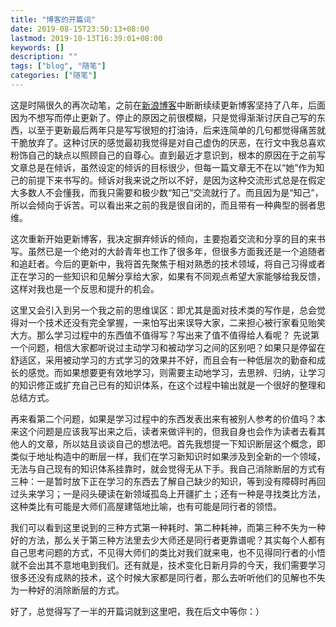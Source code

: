 ```yaml
---
title: "博客的开篇词"
date: 2019-08-15T23:50:13+08:00
lastmod: 2019-10-13T16:39:01+08:00
keywords: []
description: ""
tags: ["blog", "随笔"]
categories: ["随笔"]
---
```


这是时隔很久的再次动笔，之前在[新浪博客](http://blog.sina.com.cn/raindust)中断断续续更新博客坚持了八年，后面因为不想写而停止更新了。停止的原因之前很模糊，只是觉得渐渐讨厌自己写的东西，以至于更新最后两年只是写写很短的打油诗，后来连简单的几句都觉得痛苦就干脆放弃了。这种讨厌的感觉最初我觉得是对自己虚伪的厌恶，在行文中我总喜欢粉饰自己的缺点以照顾自己的自尊心。直到最近才意识到，根本的原因在于之前写文章总是在倾诉，虽然设定的倾诉的目标很少，但每一篇文章无不在以“她”作为知己的前提下来书写的。倾诉对我来说之所以不好，是因为这种交流形式总是在假定大多数人不会懂我，而我只需要和极少数“知己”交流就行了。而且因为是“知己”，所以会倾向于诉苦。可以看出来之前的我是很自闭的，而且带有一种典型的弱者思维。  

这次重新开始更新博客，我决定摒弃倾诉的倾向，主要抱着交流和分享的目的来书写。虽然已是一个绝对的大龄青年也工作了很多年，但很多方面我还是一个追随者和追赶者。今后的更新中，我将首先聚焦于相对熟悉的技术领域，将自己习得或者正在学习的一些知识和见解分享给大家，如果有不同观点希望大家能够给我反馈，这样对我也是一个反思和提升的机会。

这里又会引入到另一个我之前的思维误区：即尤其是面对技术类的写作是，总会觉得对一个技术还没有完全掌握，一来怕写出来误导大家，二来担心被行家看见贻笑大方。那么学习过程中的东西值不值得写？写出来了值不值得给人看呢？
先说第一个问题，相信大家都听说过主动学习和被动学习之间的区别吧？如果只是停留在舒适区，采用被动学习的方式学习的效果并不好，而且会有一种低层次的勤奋和成长的感觉。而如果想要更有效地学习，则需要主动地学习，去思辨、归纳，让学习的知识修正或扩充自己已有的知识体系，在这个过程中输出就是一个很好的整理和总结方式。

再来看第二个问题，如果是学习过程中的东西发表出来有被别人参考的价值吗？本来这个问题是应该我写出来之后，读者来做评判的，但我自身也会作为读者去看其他人的文章，所以姑且谈谈自己的想法吧。首先我想提一下知识断层这个概念，即类似于地址构造中的断层一样，我们在学习新知识时如果涉及到全新的一个领域，无法与自己现有的知识体系挂靠时，就会觉得无从下手。我自己消除断层的方式有三种：一是暂时放下正在学习的东西去了解自己缺少的知识，等到没有障碍时再回过头来学习；一是闷头硬读在新领域孤岛上开疆扩土；还有一种是寻找类比方法，这种类比有可能是大师们高屋建瓴地比喻，也有可能是同行者的领悟。

我们可以看到这里说到的三种方式第一种耗时、第二种耗神，而第三种不失为一种好的方法，那么关于第三种方法里去少大师还是同行者更靠谱呢？其实每个人都有自己思考问题的方式，不见得大师们的类比对我们就来电，也不见得同行者的小悟就不会出其不意地电到我们。还有就是，技术变化日新月异的今天，我们需要学习很多还没有成熟的技术，这个时候大家都是同行者，那么去听听他们的见解也不失为一种好的消除断层的方式。

好了，总觉得写了一半的开篇词就到这里吧，我在后文中等你：）